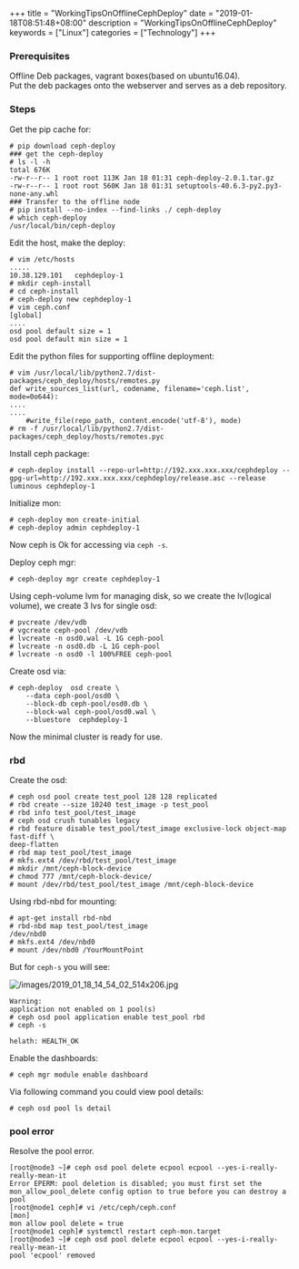 +++
title = "WorkingTipsOnOfflineCephDeploy"
date = "2019-01-18T08:51:48+08:00"
description = "WorkingTipsOnOfflineCephDeploy"
keywords = ["Linux"]
categories = ["Technology"]
+++
### Prerequisites
Offline Deb packages, vagrant boxes(based on ubuntu16.04).     
Put the deb packages onto the webserver and serves as a deb repository.    

### Steps
Get the pip cache for:    

```
# pip download ceph-deploy
### get the ceph-deploy
# ls -l -h
total 676K
-rw-r--r-- 1 root root 113K Jan 18 01:31 ceph-deploy-2.0.1.tar.gz
-rw-r--r-- 1 root root 560K Jan 18 01:31 setuptools-40.6.3-py2.py3-none-any.whl
### Transfer to the offline node
# pip install --no-index --find-links ./ ceph-deploy
# which ceph-deploy
/usr/local/bin/ceph-deploy
```
Edit the host, make the deploy:    

```
# vim /etc/hosts
.....
10.38.129.101	cephdeploy-1
# mkdir ceph-install
# cd ceph-install
# ceph-deploy new cephdeploy-1
# vim ceph.conf
[global]
....
osd pool default size = 1
osd pool default min size = 1
```
Edit the python files for supporting offline deployment:    

```
# vim /usr/local/lib/python2.7/dist-packages/ceph_deploy/hosts/remotes.py
def write_sources_list(url, codename, filename='ceph.list', mode=0o644): 
....
....
    #write_file(repo_path, content.encode('utf-8'), mode)
# rm -f /usr/local/lib/python2.7/dist-packages/ceph_deploy/hosts/remotes.pyc
```
Install ceph package:    

```
# ceph-deploy install --repo-url=http://192.xxx.xxx.xxx/cephdeploy --gpg-url=http://192.xxx.xxx.xxx/cephdeploy/release.asc --release luminous cephdeploy-1
```
Initialize mon:    

```
# ceph-deploy mon create-initial
# ceph-deploy admin cephdeploy-1
```
Now ceph is Ok for accessing via `ceph -s`.    

Deploy ceph mgr:    

```
# ceph-deploy mgr create cephdeploy-1
```
Using ceph-volume lvm for managing disk, so we create the lv(logical volume),
we create 3 lvs for single osd:    

```
# pvcreate /dev/vdb
# vgcreate ceph-pool /dev/vdb
# lvcreate -n osd0.wal -L 1G ceph-pool
# lvcreate -n osd0.db -L 1G ceph-pool
# lvcreate -n osd0 -l 100%FREE ceph-pool
```
Create osd via:    

```
# ceph-deploy  osd create \
    --data ceph-pool/osd0 \
    --block-db ceph-pool/osd0.db \
    --block-wal ceph-pool/osd0.wal \
    --bluestore  cephdeploy-1
```
Now the minimal cluster is ready for use.    

### rbd
Create the osd:    

```
# ceph osd pool create test_pool 128 128 replicated
# rbd create --size 10240 test_image -p test_pool
# rbd info test_pool/test_image
# ceph osd crush tunables legacy
# rbd feature disable test_pool/test_image exclusive-lock object-map fast-diff \
deep-flatten
# rbd map test_pool/test_image
# mkfs.ext4 /dev/rbd/test_pool/test_image
# mkdir /mnt/ceph-block-device
# chmod 777 /mnt/ceph-block-device/
# mount /dev/rbd/test_pool/test_image /mnt/ceph-block-device
```

Using rbd-nbd for mounting:    

```
# apt-get install rbd-nbd
# rbd-nbd map test_pool/test_image
/dev/nbd0
# mkfs.ext4 /dev/nbd0
# mount /dev/nbd0 /YourMountPoint
```
But for `ceph-s` you will see:    

![/images/2019_01_18_14_54_02_514x206.jpg](/images/2019_01_18_14_54_02_514x206.jpg)

```
Warning: 
application not enabled on 1 pool(s)
# ceph osd pool application enable test_pool rbd
# ceph -s

helath: HEALTH_OK
```

Enable the dashboards:    

```
# ceph mgr module enable dashboard
```
Via following command you could view pool details:    

```
# ceph osd pool ls detail
```

### pool error
Resolve the pool error.   

```
[root@node3 ~]# ceph osd pool delete ecpool ecpool --yes-i-really-really-mean-it
Error EPERM: pool deletion is disabled; you must first set the mon_allow_pool_delete config option to true before you can destroy a pool
[root@node1 ceph]# vi /etc/ceph/ceph.conf 
[mon]
mon allow pool delete = true
[root@node1 ceph]# systemctl restart ceph-mon.target
[root@node3 ~]# ceph osd pool delete ecpool ecpool --yes-i-really-really-mean-it
pool 'ecpool' removed
```
